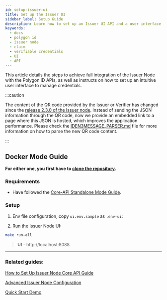 ```yaml
---
id: setup-issuer-ui
title: Set up the Issuer UI
sidebar_label: Setup Guide
description: Learn how to set up an Issuer UI API and a user interface.
keywords:
  - docs
  - polygon id
  - issuer node
  - claim
  - verifiable credentials
  - UI
  - API
---
```


This article details the steps to achieve full integration of the Issuer Node with the Polygon ID APIs, as well as instructs on how to set up an intuitive user interface to manage credentials.

:::caution

The content of the QR code provided by the Issuer or Verifier has changed since the <ins>[release 2.3.0 of the Issuer node](https://github.com/0xPolygonID/issuer-node/releases/tag/v2.3.0)</ins>. Instead of sending the JSON information through the QR code, now we provide an embedded link to a page where this JSON is hosted, which improves the application performance. Please check the <ins>[IDEN3MESSAGE_PARSER.md](https://github.com/0xPolygonID/polygonid-flutter-sdk/blob/main/IDEN3MESSAGE_PARSER.md)</ins> file for more information on how to parse the new QR code content.

:::

## Docker Mode Guide

**For either one, you first have to [clone the repository](https://github.com/0xPolygonID/issuer-node).**


### Requirements

- Have followed the [Core-API Standalone Mode Guide](setup-issuer-core.md#standalone-mode-guide).

### Setup

1. Env file configuration, copy `ui.env.sample` as `.env-ui`:

2. Run the Issuer Node UI:

```bash
make run-all
```

> **UI** - http://localhost:8088

---

### Related guides:

[How to Set Up Issuer Node Core API Guide](setup-issuer-core.md)

[Advanced Issuer Node Configuration](issuer-configuration.md)

[Quick Start Demo](../quick-start-demo.md)
